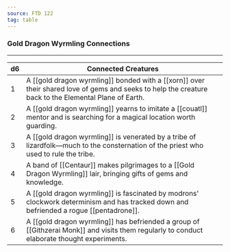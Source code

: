 ```yaml
---
source: FTD 122
tag: table
---
```


### Gold Dragon Wyrmling Connections
---
|d6|Connected Creatures|
|----|------------|
|1|A [[gold dragon wyrmling]] bonded with a [[xorn]] over their shared love of gems and seeks to help the creature back to the Elemental Plane of Earth.|
|2|A [[gold dragon wyrmling]] yearns to imitate a [[couatl]] mentor and is searching for a magical location worth guarding.|
|3|A [[gold dragon wyrmling]] is venerated by a tribe of lizardfolk—much to the consternation of the priest who used to rule the tribe.|
|4|A band of [[Centaur]] makes pilgrimages to a [[Gold Dragon Wyrmling]] lair, bringing gifts of gems and knowledge.|
|5|A [[gold dragon wyrmling]] is fascinated by modrons' clockwork determinism and has tracked down and befriended a rogue [[pentadrone]].|
|6|A [[gold dragon wyrmling]] has befriended a group of [[Githzerai Monk]] and visits them regularly to conduct elaborate thought experiments.|
